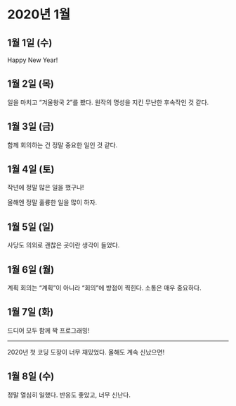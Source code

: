 # 2020년 1월

## 1월 1일 (수)

Happy New Year!

## 1월 2일 (목)

일을 마치고 “겨울왕국 2”를 봤다.
원작의 명성을 지킨 무난한 후속작인 것 같다.

## 1월 3일 (금)

함께 회의하는 건 정말 중요한 일인 것 같다.

## 1월 4일 (토)

작년에 정말 많은 일을 했구나!

올해엔 정말 훌륭한 일을 많이 하자.

## 1월 5일 (일)

사당도 의외로 괜찮은 곳이란 생각이 들었다.

## 1월 6일 (월)

계획 회의는 “계획”이 아니라 “회의”에 방점이 찍힌다.
소통은 매우 중요하다.

## 1월 7일 (화)

드디어 모두 함께 짝 프로그래밍!

---

2020년 첫 코딩 도장이 너무 재밌었다.
올해도 계속 신났으면!

## 1월 8일 (수)

정말 열심히 일했다.
반응도 좋았고, 너무 신난다.
